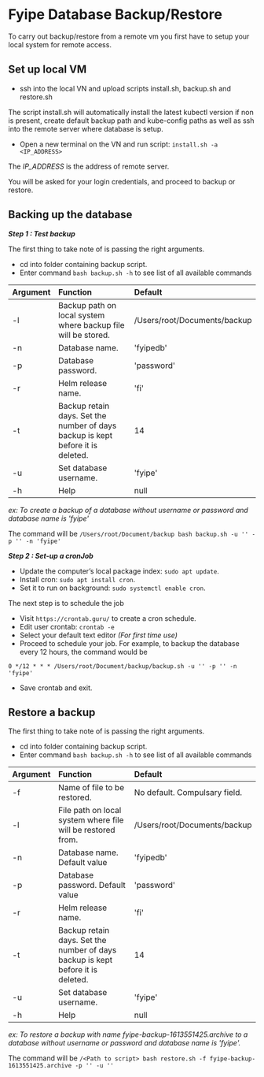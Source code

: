 # Fyipe Database Backup/Restore

To carry out backup/restore from a remote vm you first have to setup your local system for remote access.

## Set up local VM

-   ssh into the local VN and upload scripts install.sh, backup.sh and restore.sh

The script install.sh will automatically install the latest kubectl version if non is present, create default backup path and kube-config paths as well as ssh into the remote server where database is setup.

-   Open a new terminal on the VN and run script: `install.sh -a <IP_ADDRESS>`

The _IP_ADDRESS_ is the address of remote server.

You will be asked for your login credentials, and proceed to backup or restore.

## Backing up the database

**_Step 1 : Test backup_**

The first thing to take note of is passing the right arguments.

-   cd into folder containing backup script.
-   Enter command `bash backup.sh -h` to see list of all available commands

| Argument | Function                                                                        | Default                      |
| -------- | :------------------------------------------------------------------------------ | :--------------------------- |
| -l       | Backup path on local system where backup file will be stored.                   | /Users/root/Documents/backup |
| -n       | Database name.                                                                  | 'fyipedb'                    |
| -p       | Database password.                                                              | 'password'                   |
| -r       | Helm release name.                                                              | 'fi'                         |
| -t       | Backup retain days. Set the number of days backup is kept before it is deleted. | 14                           |
| -u       | Set database username.                                                          | 'fyipe'                      |
| -h       | Help                                                                            | null                         |

_ex: To create a backup of a database without username or password and database name is 'fyipe'_

The command will be `/Users/root/Document/backup bash backup.sh -u '' -p '' -n 'fyipe'`

**_Step 2 : Set-up a cronJob_**

-   Update the computer’s local package index: `sudo apt update`.
-   Install cron: `sudo apt install cron`.
-   Set it to run on background: `sudo systemctl enable cron`.

The next step is to schedule the job

-   Visit `https://crontab.guru/` to create a cron schedule.
-   Edit user crontab: `crontab -e`
-   Select your default text editor _(For first time use)_
-   Proceed to schedule your job. For example, to backup the database every 12 hours, the command would be

`0 */12 * * * /Users/root/Document/backup/backup.sh -u '' -p '' -n 'fyipe'`

-   Save crontab and exit.

## Restore a backup

The first thing to take note of is passing the right arguments.

-   cd into folder containing backup script.
-   Enter command `bash backup.sh -h` to see list of all available commands

| Argument | Function                                                                        | Default                       |
| -------- | :------------------------------------------------------------------------------ | :---------------------------- |
| -f       | Name of file to be restored.                                                    | No default. Compulsary field. |
| -l       | File path on local system where file will be restored from.                     | /Users/root/Documents/backup  |
| -n       | Database name. Default value                                                    | 'fyipedb'                     |
| -p       | Database password. Default value                                                | 'password'                    |
| -r       | Helm release name.                                                              | 'fi'                          |
| -t       | Backup retain days. Set the number of days backup is kept before it is deleted. | 14                            |
| -u       | Set database username.                                                          | 'fyipe'                       |
| -h       | Help                                                                            | null                          |

_ex: To restore a backup with name fyipe-backup-1613551425.archive to a database without username or password and database name is 'fyipe'._

The command will be `/<Path to script> bash restore.sh -f fyipe-backup-1613551425.archive -p '' -u ''`

